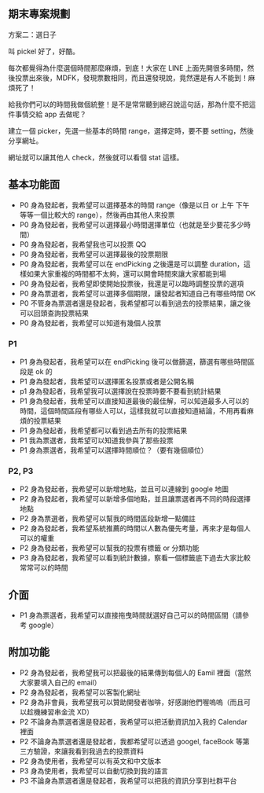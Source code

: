 ## 期末專案規劃

方案二：選日子

叫 pickel 好了，好酷。

每次都覺得為什麼選個時間那麼麻煩，到底！大家在 LINE 上面先開很多時間，然後投票出來後，MDFK，發現票數相同，而且還發現說，竟然還是有人不能到！麻煩死了！

給我你們可以的時間我做個統整！是不是常常聽到總召說這句話，那為什麼不把這件事情交給 app 去做呢？

建立一個 picker，先選一些基本的時間 range，選擇定時，要不要 setting，然後分享網址。

網址就可以讓其他人 check，然後就可以看個 stat 這樣。





## 基本功能面
- P0 身為發起者，我希望可以選擇基本的時間 range（像是以日 or 上午 下午 等等一個比較大的 range），然後再由其他人來投票
- P0 身為發起者，我希望可以選擇最小時間選擇單位（也就是至少要花多少時間）
- P0 身為發起者，我希望我也可以投票 QQ
- P0 身為發起者，我希望可以選擇最後的投票期限
- P0 身為發起者，我希望可以在 endPicking 之後還是可以調整 duration，這樣如果大家重複的時間都不太夠，還可以開會時間來讓大家都能到場
- P0 身為發起者，我希望即使開始投票後，我還是可以臨時調整投票的選項
- P0 身為票選者，我希望可以選擇多個期限，讓發起者知道自己有哪些時間 OK
- P0 不管身為票選者還是發起者，我希望都可以看到過去的投票結果，讓之後可以回頭查詢投票結果
- P0 身為發起者，我希望可以知道有幾個人投票


### P1
- P1 身為發起者，我希望可以在 endPicking 後可以做篩選，篩選有哪些時間區段是 ok 的
- P1 身為發起者，我希望可以選擇匿名投票或者是公開名稱
- p1 身為發起者，我希望我可以選擇說在投票時要不要看到統計結果
- P1 身為發起者，我希望可以直接知道最後的最佳解，可以知道最多人可以的時間，這個時間區段有哪些人可以，這樣我就可以直接知道結論，不用再看麻煩的投票結果
- P1 身為發起者，我希望都可以看到過去所有的投票結果
- P1 我為票選者，我希望可以知道我參與了那些投票
- P1 身為票選者，我希望可以選擇時間順位？（要有幾個順位）

### P2, P3
- P2 身為發起者，我希望可以新增地點，並且可以連線到 google 地圖
- P2 身為發起者，我希望可以新增多個地點，並且讓票選者再不同的時段選擇地點
- P2 身為票選者，我希望可以幫我的時間區段新增一點備註
- P2 身為發起者，我希望系統推薦的時間以人數為優先考量，再來才是每個人可以的權重
- P2 身為發起者，我希望可以幫我的投票有標籤 or 分類功能
- P3 身為發起者，我希望可以看到統計數據，察看一個標籤底下過去大家比較常常可以的時間


## 介面
- P1 身為票選者，我希望可以直接拖曳時間就選好自己可以的時間區間（請參考 google）

## 附加功能
- P2 身為發起者，我希望我可以把最後的結果傳到每個人的 Eamil 裡面（當然大家要填入自己的 email）
- P2 身為發起者，我希望可以客製化網址
- P2 身為非會員，我希望我可以贊助開發者咖啡，好感謝他們喔嗚嗚（而且可以趁機練習串金流 XD）
- P2 不論身為票選者還是發起者，我希望可以把活動資訊加入我的 Calendar 裡面
- P2 不論身為票選者還是發起者，我都希望可以透過 googel, faceBook 等第三方驗證，來讓我看到我過去的投票資料
- P2 身為使用者，我希望可以有英文和中文版本
- P3 身為使用者，我希望可以自動切換到我的語言
- P3 不論身為票選者還是發起者，我希望可以把我的資訊分享到社群平台
